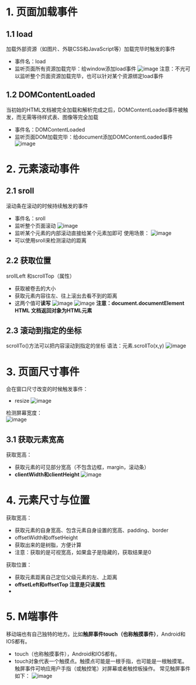 # 1. 页面加载事件
## 1.1 load
加载外部资源（如图片、外联CSS和JavaScript等）加载完毕时触发的事件  
 - 事件名：load
 - 监听页面所有资源加载完毕：给window添加load事件
   ![image](https://github.com/Happy-jianghui/Frontend-Learning/assets/98568967/f20c895a-31be-4563-b515-41a6d7a5f264)
注意：不光可以监听整个页面资源加载完毕，也可以针对某个资源绑定load事件

## 1.2 DOMContentLoaded
当初始的HTML文档被完全加载和解析完成之后，DOMContentLoaded事件被触发，而无需等待样式表、图像等完全加载
 - 事件名：DOMContentLoaded
 - 监听页面DOM加载完毕：给document添加DOMContentLoaded事件
   ![image](https://github.com/Happy-jianghui/Frontend-Learning/assets/98568967/ad370cb6-8f59-4f30-a135-66b778eb7745)


# 2. 元素滚动事件
## 2.1 sroll
滚动条在滚动的时候持续触发的事件
 - 事件名：sroll
 - 监听整个页面滚动
   ![image](https://github.com/Happy-jianghui/Frontend-Learning/assets/98568967/67f544c7-195f-42b5-9fd2-90ebdd1eafae)
 - 监听某个元素的内部滚动直接给某个元素加即可
使用场景：
![image](https://github.com/Happy-jianghui/Frontend-Learning/assets/98568967/74610015-6469-4a97-b40a-a714c1b70f1b)
 - 可以使用sroll来检测滚动的距离

## 2.2 获取位置
srollLeft 和scrollTop（属性）
 - 获取被卷去的大小
 - 获取元素内容往左、往上滚出去看不到的距离
 - 这两个值可**读写**
![image](https://github.com/Happy-jianghui/Frontend-Learning/assets/98568967/6ef4faf9-9032-43da-bb07-c2ec13d10b5e)
![image](https://github.com/Happy-jianghui/Frontend-Learning/assets/98568967/72884f83-4cf7-4a3d-849d-b452a0fdb8b7)
**注意：document.documentElement HTML 文档返回对象为HTML元素**

## 2.3 滚动到指定的坐标
scrollTo()方法可以把内容滚动到指定的坐标
语法：元素.scrollTo(x,y)
![image](https://github.com/Happy-jianghui/Frontend-Learning/assets/98568967/2c62846b-0563-4813-aff5-207db600be9b)


# 3. 页面尺寸事件
会在窗口尺寸改变的时候触发事件：
 - resize
![image](https://github.com/Happy-jianghui/Frontend-Learning/assets/98568967/89692612-7b53-4cb7-ab64-b7451725c15e)

检测屏幕宽度：  
![image](https://github.com/Happy-jianghui/Frontend-Learning/assets/98568967/8fb1b706-eca7-4f8e-a65a-38e39d533463)

## 3.1 获取元素宽高
获取宽高：  
 - 获取元素的可见部分宽高（不包含边框，margin，滚动条）
 - **clientWidth和clientHeight**
![image](https://github.com/Happy-jianghui/Frontend-Learning/assets/98568967/8b843e30-47cd-4e3c-9241-8318a7300634)


# 4. 元素尺寸与位置
获取宽高：
 - 获取元素的自身宽高、包含元素自身设置的宽高、padding、border
 - offsetWidth和offsetHeight
 - 获取出来的是树脂，方便计算
 - 注意：获取的是可视宽高，如果盒子是隐藏的，获取结果是0

获取位置：
 - 获取元素距离自己定位父级元素的左、上距离
 - **offsetLeft和offsetTop 注意是只读属性**
 - 


# 5. M端事件
移动端也有自己独特的地方。比如**触屏事件touch（也称触摸事件）**，Android和IOS都有。
 - touch（也称触摸事件），Android和IOS都有。
 - touch对象代表一个触摸点。触摸点可能是一根手指，也可能是一根触摸笔。触屏事件可响应用户手指（或触控笔）对屏幕或者触控板操作。
常见触屏事件如下：
![image](https://github.com/Happy-jianghui/Frontend-Learning/assets/98568967/9a78427b-2899-4d11-be0f-19fb4af7f044)










